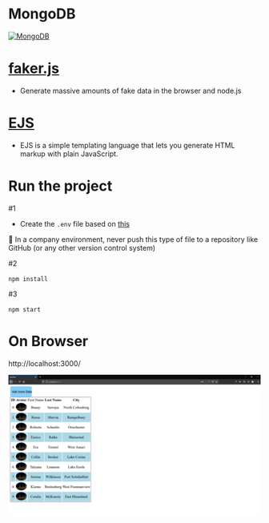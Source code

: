 # MongoDB
<a href="https://www.mongodb.com/">![MongoDB](https://img.shields.io/badge/MongoDB-The%20database%20for%20modern%20applications-brightgreen)</a>  

# [faker.js](https://www.npmjs.com/package/faker)  

- Generate massive amounts of fake data in the browser and node.js

# [EJS](https://ejs.co/)  

- EJS is a simple templating language that lets you generate HTML markup with plain JavaScript.

# Run the project

#1

- Create the ```.env``` file based on [this](https://github.com/marcelosperalta/dci/blob/master/200820/.env)

🚨 In a company environment, never push this type of file to a repository like GitHub (or any other version control system)

#2

```
npm install
```

#3

```
npm start
```

# On Browser

http://localhost:3000/

![screenshot](./screenshot.png)